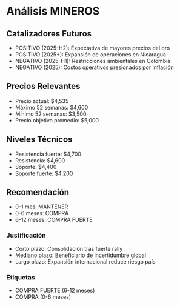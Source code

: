 # Análisis MINEROS

## Catalizadores Futuros
- POSITIVO (2025-H2): Expectativa de mayores precios del oro
- POSITIVO (2025+): Expansión de operaciones en Nicaragua
- NEGATIVO (2025-H1): Restricciones ambientales en Colombia
- NEGATIVO (2025): Costos operativos presionados por inflación

## Precios Relevantes
- Precio actual: $4,535
- Máximo 52 semanas: $4,600
- Mínimo 52 semanas: $3,500
- Precio objetivo promedio: $5,000

## Niveles Técnicos
- Resistencia fuerte: $4,700
- Resistencia: $4,600
- Soporte: $4,400
- Soporte fuerte: $4,200

## Recomendación
- 0-1 mes: MANTENER
- 0-6 meses: COMPRA
- 6-12 meses: COMPRA FUERTE

### Justificación
- Corto plazo: Consolidación tras fuerte rally
- Mediano plazo: Beneficiario de incertidumbre global
- Largo plazo: Expansión internacional reduce riesgo país

### Etiquetas
- COMPRA FUERTE (6-12 meses)
- COMPRA (0-6 meses)
